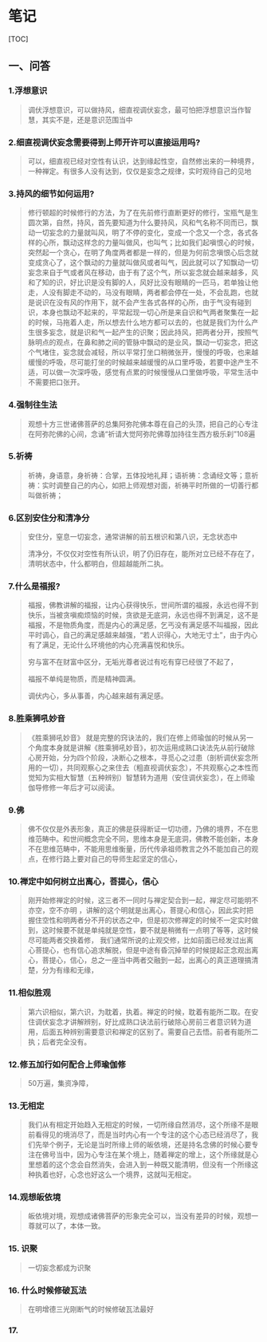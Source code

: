 # 笔记

[TOC]

## 一、问答

### 1.浮想意识

> 调伏浮想意识，可以做持风，细直视调伏妄念，最可怕把浮想意识当作智慧，其实不是，还是意识范围当中

### 2.细直视调伏妄念需要得到上师开许可以直接运用吗?

> 可以，细直视已经对空性有认识，达到缘起性空，自然修出来的一种境界，一种禅定。有很多人没有达到，仅仅是妄念之规律，实时观待自己的见地

### 3.持风的细节如何运用?

> 修行顿超的时候修行的方法，为了在先前修行直断更好的修行，宝瓶气是生圆次第，自然，持风，首先要知道为什么要持风，风和气名称不同而已，飘动一切妄念的力量就叫风，明了不停的变化，变成一个念又一个念，各式各样的心所，飘动这样念的力量叫做风，也叫气；比如我们起嗔恨心的时候，突然起一个贪心，在明了角度两者都是一样的，但是为何前念嗔恨心后念就变成贪心了，这个飘动的力量就叫做风或者叫气，因此就可以了知飘动一切妄念来自于气或者风在移动，由于有了这个气，所以妄念就会越来越多，风和了知的识，好比识是没有脚的人，风好比没有眼睛的一匹马，若单独让他走，人没有脚走不动的，马没有眼睛，两者都会停在一处，不会乱跑，也就是说识在没有风的作用下，就不会产生各式各样的心所，由于气没有碰到识，本身也飘动不起来的，平常起现一切心所是来自识和气两者聚集在一起的时候，马拖着人走，所以想去什么地方都可以去的，也就是我们为什么产生很多妄念，就是识和气一起产生的识聚；因此持风，把两者分开，按照气脉明点的观点，在鼻和肺之间的管脉中飘动的是业风，飘动一切妄念，把这个气堵住，妄念就会减轻，所以平常打坐口稍微张开，慢慢的呼吸，也来越缓慢的呼吸，尽可能打坐的时候越来越缓慢的从口里呼吸，若要中途产生不适，可以做一次深呼吸，感觉有点累的时候慢慢从口里做呼吸，平常生活中不需要把口张开。

### 4.强制往生法

> 观想十方三世诸佛菩萨的总集阿弥陀佛本尊在自己的头顶，把自己的心专注在阿弥陀佛的心间，念诵“祈请大觉阿弥陀佛尊加持往生西方极乐刹”108遍

### 5.祈祷

> 祈祷，身语意，身祈祷：合掌，五体投地礼拜；语祈祷：念诵经文等；意祈祷：实时调整自己的内心，如把上师观想对面，祈祷平时所做的一切善行都叫做祈祷；



### 6.区别安住分和清净分

> 安住分，窒息一切妄念，通常讲解的前五根识和第八识，无念状态中
>
> 清净分，不仅仅对空性有所认识，明了仍旧存在，能所对立已经不存在了，清明状态中，什么都明白，但超越能所二执。

### 7.什么是福报?

> 福报，佛教讲解的福报，让内心获得快乐，世间所谓的福报，永远也得不到快乐，当被贪嗔痴烦恼的时候，贪欲是无底洞，永远也得不到满足，这不是福报，不是物质角度，而是内心的满足感，乞丐没有满足感不叫福报，因此平时调心，自己的满足感越来越强，“若人识得心，大地无寸土”，由于内心有了满足，无论什么环境他的内心充满喜悦和快乐。
>
> 穷与富不在财富中区分，无垢光尊者说过有吃有穿已经很了不起了，
>
> 福报不单纯是物质，而是精神圆满。
>
> 调伏内心，多从事善，内心越来越有满足感。

### 8.胜乘狮吼妙音

> 《胜乘狮吼妙音》 就是完整的窍诀法的，我们在修上师瑜伽的时候从另一个角度本身就是讲解《胜乘狮吼妙音》，初次运用成熟口诀法先从前行破除心房开始，分为四个阶段，决断心之根本，寻觅心之过患（剖析调伏妄念所用的一切），共同观察心之来住去（粗直视调伏妄念），不共观察心之本性而觉知为实相大智慧（五种辨别）智慧转为道用（安住调伏妄念），在上师瑜伽导修修一年后才可以阅读。

### 9.佛

> 佛不仅仅是外表形象，真正的佛是获得断证一切功德，乃佛的境界，不在思维范畴中。和世间概念完全不同，思维本身是无底洞，佛教不能创新，本身不在思维范畴中，不能用思维衡量，历代传承祖师教言之外不能加自己的观点，在修行路上要对自己的导师生起坚定的信心，

### 10.禅定中如何树立出离心，菩提心，信心

> 刚开始修禅定的时候，这三者不一同时与禅定契合到一起，禅定尽可能明不亦空，空不亦明 ，讲解的这个明就是出离心，菩提心和信心，因此实时把握住空性和明两者分不开的状态之中，但是初次修禅定的时候不一定实时做到，这时候要不就是单纯就是空性，要不就是稍微有一点明了等等，这时候尽可能两者交换着修，    我们通常所说的止观交修，比如前面已经发过出离心菩提心，也有信心追求解脱，但是中途有昏沉掉举的时候提起正念观出离心，菩提心，信心，总之一座当中两者交融到一起，出离心的真正道理搞清楚，分为有缘和无缘，

### 11.相似胜观

> 第六识相似，第六识，为耽着，执着。禅定的时候，耽着有能所二取。在安住调伏妄念才讲解辨别，好比成熟口诀法前行破除心房前三者意识转为道用，后面五种辨别需要意识和禅定的区别了。需要自己去悟。前者有能所二执；后者完全没有。

### 12.修五加行如何配合上师瑜伽修

> 50万遍，集资净障，

### 13.无相定

>  我们从有相定开始趋入无相定的时候，一切所缘自然消尽，这个所缘不是眼前看得见的境消尽了，而是当时内心有一个专注的这个心态已经消尽了，我们先举个例子，无论是当时所缘上师的皈依境，还是持名念佛的时候心要专注在佛号当中，因为心专注在某个境上，随着禅定的增上，这个所缘就是心里想着的这个念会自然消失，会进入到一种既又能清明，但没有一个所缘这种执着也好，心念也好这么一个境界，这就叫无相定。

### 14.观想皈依境

>  皈依境对境，观想成诸佛菩萨的形象完全可以，当没有差异的时候，观想一尊就可以了，本体一致。

### 15. 识聚

>  一切妄念都成为识聚

### 16. 什么时候修破瓦法

> 在明增德三光刚断气的时候修破瓦法最好

### 17.

>  











































































































